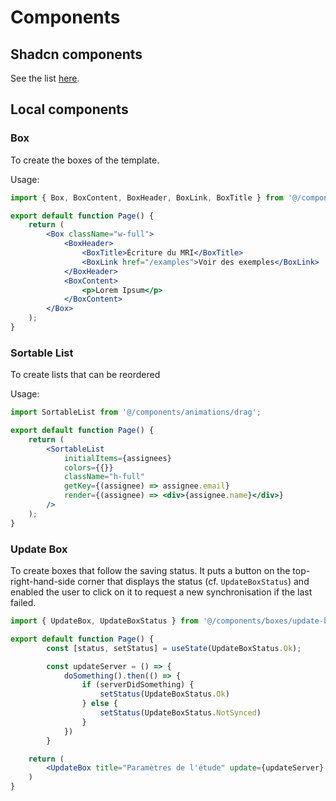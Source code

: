 # Components

## Shadcn components

See the list [here](https://ui.shadcn.com/docs/components/).

## Local components

### Box

To create the boxes of the template.

Usage:

```jsx
import { Box, BoxContent, BoxHeader, BoxLink, BoxTitle } from '@/components/boxes/boxes';

export default function Page() {
    return (
        <Box className="w-full">
            <BoxHeader>
                <BoxTitle>Écriture du MRI</BoxTitle>
                <BoxLink href="/examples">Voir des exemples</BoxLink>
            </BoxHeader>
            <BoxContent>
                <p>Lorem Ipsum</p>
            </BoxContent>
        </Box>
    );
}
```

### Sortable List

To create lists that can be reordered

Usage:

```jsx
import SortableList from '@/components/animations/drag';

export default function Page() {
    return (
        <SortableList
            initialItems={assignees}
            colors={{}}
            className="h-full"
            getKey={(assignee) => assignee.email}
            render={(assignee) => <div>{assignee.name}</div>}
        />
    );
}
```

### Update Box

To create boxes that follow the saving status. It puts a button on the top-right-hand-side corner that displays the status (cf. `UpdateBoxStatus`) and enabled the user to click on it to request a new synchronisation if the last failed.

```jsx
import { UpdateBox, UpdateBoxStatus } from '@/components/boxes/update-box';

export default function Page() {
        const [status, setStatus] = useState(UpdateBoxStatus.Ok);

        const updateServer = () => {
            doSomething().then(() => {
                if (serverDidSomething) {
                    setStatus(UpdateBoxStatus.Ok)
                } else {
                    setStatus(UpdateBoxStatus.NotSynced)
                }
            })
        }

    return (
        <UpdateBox title="Paramètres de l'étude" update={updateServer} status={status}>
    )
}
```
